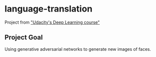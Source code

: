 # language-translation
Project from ["Udacity's Deep Learning course"](https://br.udacity.com/course/deep-learning-nanodegree-foundation--nd101/)

## Project Goal
Using generative adversarial networks to generate new images of faces.
